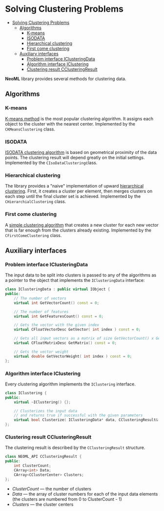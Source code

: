 # Solving Clustering Problems

<!-- TOC -->

- [Solving Clustering Problems](#solving-clustering-problems)
	- [Algorithms](#algorithms)
		- [K-means](#k-means)
		- [ISODATA](#ISODATA)
		- [Hierarchical clustering](#hierarchical-clustering)
		- [First come clustering](#first-come-clustering)
	- [Auxiliary interfaces](#auxiliary-interfaces)
		- [Problem interface IClusteringData](#problem-interface-iclusteringdata)
		- [Algorithm interface IClustering](#algorithm-interface-iclustering)
		- [Clustering result CClusteringResult](#clustering-result-cclusteringresult)

<!-- /TOC -->

**NeoML** library provides several methods for clustering data.

## Algorithms

### K-means

[K-means method](kMeans.md) is the most popular clustering algorithm. It assigns each object to the cluster with the nearest center. Implemented by the `CKMeansClustering` class.

### ISODATA

[ISODATA clustering algorithm](ISODATA.md) is based on geometrical proximity of the data points. The clustering result will depend greatly on the initial settings. Implemented by the `CIsoDataClustering`class.

### Hierarchical clustering

The library provides a "naive" implementation of upward [hierarchical clustering](Hierarchical.md). First, it creates a cluster per element, then merges clusters on each step until the final cluster set is achieved. Implemented by the `CHierarchialClustering` class.

### First come clustering

A [simple clustering algorithm](FirstCome.md) that creates a new cluster for each new vector that is far enough from the clusters already existing. Implemented by the `CFirstComeClustering` class.

## Auxiliary interfaces

### Problem interface IClusteringData

The input data to be split into clusters is passed to any of the algorithms as a pointer to the object that implements the `IClusteringData` interface:

```c++
class IClusteringData : public virtual IObject {
public:
	// The number of vectors
	virtual int GetVectorCount() const = 0;

	// The number of features
	virtual int GetFeaturesCount() const = 0;

	// Gets the vector with the given index
	virtual CFloatVectorDesc GetVector( int index ) const = 0;

	// Gets all input vectors as a matrix of size GetVectorCount() x GetFeaturesCount()
	virtual CFloatMatrixDesc GetMatrix() const = 0;

	// Gets the vector weight
	virtual double GetVectorWeight( int index ) const = 0;
};
```

### Algorithm interface IClustering

Every clustering algorithm implements the `IClustering` interface.

```c++
class IClustering {
public:
	virtual ~IClustering() {};

	// Clusterizes the input data 
	// and returns true if successful with the given parameters
	virtual bool Clusterize( IClusteringData* data, CClusteringResult& result ) = 0;
};
```

### Clustering result CClusteringResult

The clustering result is described by the `CClusteringResult` structure.

```c++
class NEOML_API CClusteringResult {
public:
	int ClusterCount;
	CArray<int> Data;
	CArray<CClusterCenter> Clusters;
};
```

- *ClusterCount* — the number of clusters
- *Data* — the array of cluster numbers for each of the input data elements (the clusters are numbered from 0 to ClusterCount - 1)
- *Clusters* — the cluster centers
